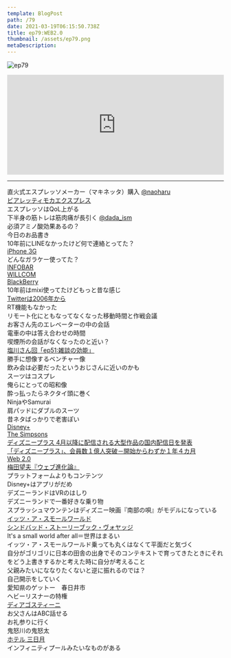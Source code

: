 ```yaml
---  
template: BlogPost  
path: /79
date: 2021-03-19T06:15:50.738Z  
title: ep79:WEB2.0
thumbnail: /assets/ep79.png
metaDescription:  
---  
```

![ep79](/assets/ep79.png)  

<iframe src="https://open.spotify.com/embed/episode/5IS3i7pRaDLaxFYgUG3C0U" width="100%" height="232" frameBorder="0" allowfullscreen="" allow="autoplay; clipboard-write; encrypted-media; fullscreen; picture-in-picture"></iframe>

***

直火式エスプレッソメーカー（マキネッタ）購入 [@naoharu](https://twitter.com/naoharu)   
[ビアレッティモカエクスプレス](https://bialetti.jp/index.php?dispatch=categories.view&category_id=46)  
エスプレッソはQoL上がる  
下半身の筋トレは筋肉痛が長引く [@dada_ism](https://twitter.com/dada_ism)   
必須アミノ酸効果あるの？  
今日のお品書き  
10年前にLINEなかったけど何で連絡とってた？  
[iPhone 3G](https://ja.wikipedia.org/wiki/IPhone_3G)  
どんなガラケー使ってた？  
[INFOBAR](https://ja.wikipedia.org/wiki/INFOBAR)  
[WILLCOM](https://ja.wikipedia.org/wiki/%E3%82%A6%E3%82%A3%E3%83%AB%E3%82%B3%E3%83%A0)  
[BlackBerry](https://ja.wikipedia.org/wiki/BlackBerry)  
10年前はmixi使ってたけどもっと昔な感じ  
[Twitterは2006年から](https://ja.wikipedia.org/wiki/Twitter)  
RT機能もなかった  
リモート化にともなってなくなった移動時間と作戦会議  
お客さん先のエレベーターの中の会話  
電車の中は答え合わせの時間  
喫煙所の会話がなくなったのと近い？  
[塩川さん回「ep51:雑談の効能」](https://jamming.fm/51)  
勝手に想像するベンチャー像  
飲み会は必要だったというおじさんに近いのかも  
スーツはコスプレ  
俺らにとっての昭和像  
酔っ払ったらネクタイ頭に巻く  
NinjaやSamurai  
肩パッドにダブルのスーツ  
昔ネタばっかりで老害ぽい  
[Disney+](https://disneyplus.disney.co.jp/)  
[The Simpsons](https://disneyplus.disney.co.jp/view/#!/series/detailed/%E3%82%B6%E3%83%BB%E3%82%B7%E3%83%B3%E3%83%97%E3%82%BD%E3%83%B3%E3%82%BA/413323)  
[ディズニープラス 4月以降に配信される大型作品の国内配信日を発表](https://disneyplus.disney.co.jp/news/2021/0225_01.html)  
[「ディズニープラス」、会員数１億人突破－開始からわずか１年４カ月](https://www.bloomberg.co.jp/news/articles/2021-03-09/QPPTVPDWX2PV01)  
[Web 2.0](https://ja.wikipedia.org/wiki/Web_2.0)  
[梅田望夫『ウェブ進化論』](https://www.chikumashobo.co.jp/top/shinka/mokuji.html)  
プラットフォームよりもコンテンツ  
Disney+はアプリがだめ  
デズニーランドはVRのはしり  
デズニーランドで一番好きな乗り物  
スプラッシュマウンテンはディズニー映画『南部の唄』がモデルになっている  
[イッツ・ア・スモールワールド](https://www.tokyodisneyresort.jp/tdl/attraction/detail/172/)   
[シンドバッド・ストーリーブック・ヴォヤッジ](https://www.tokyodisneyresort.jp/tds/attraction/detail/235/)  
It's a small world after all＝世界はまるい  
イッツ・ア・スモールワールド乗っても丸くはなくて平面だと気づく  
自分がゴリゴリに日本の田舎の出身でそのコンテキストで育ってきたときにそれをどう上書きするかと考えた時に自分が考えること  
父親みたいにななりたくないと逆に振れるのでは？  
自己開示をしていく  
愛知県のゲットー　春日井市  
ヘビーリスナーの特権  
[ディアゴスティーニ](https://deagostini.jp/)  
お父さんはABC話せる  
お礼参りに行く  
鬼怒川の鬼怒太  
[ホテル 三日月](http://www.mikazuki.co.jp/kinugawa/)  
インフィニティプールみたいなものがある  
